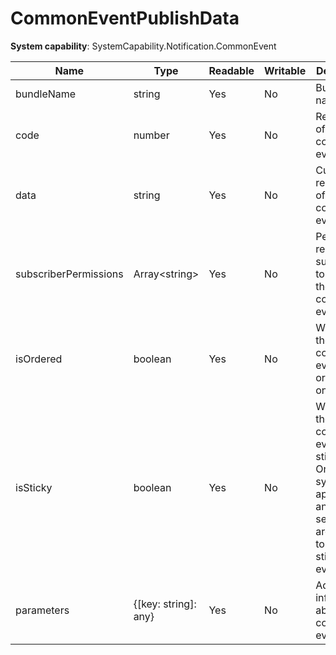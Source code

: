 # CommonEventPublishData

**System capability**: SystemCapability.Notification.CommonEvent

| Name                 | Type                | Readable| Writable| Description                        |
| --------------------- | -------------------- | ---- | ---- | ---------------------------- |
| bundleName            | string               | Yes | No | Bundle name.                  |
| code                  | number               | Yes | No | Result code of the common event.      |
| data                  | string               | Yes | No | Custom result data of the common event.|
| subscriberPermissions | Array\<string>       | Yes | No | Permissions required for subscribers to receive the common event.            |
| isOrdered             | boolean              | Yes | No | Whether the common event is an ordered one.          |
| isSticky              | boolean              | Yes | No | Whether the common event is a sticky one. Only system applications and system services are allowed to send sticky events.|
| parameters            | {[key: string]: any} | Yes | No | Additional information about the common event.      |
